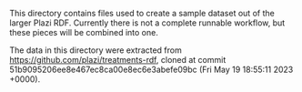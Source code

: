This directory contains files used to create a sample dataset out of the larger Plazi RDF. Currently there is not a complete runnable workflow, but these pieces will be combined into one.

The data in this directory were extracted from https://github.com/plazi/treatments-rdf, cloned at commit 51b9095206ee8e467ec8ca00e8ec6e3abefe09bc (Fri May 19 18:55:11 2023 +0000).

